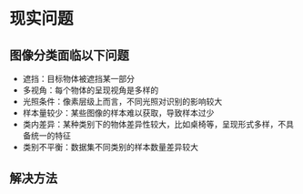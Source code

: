 # 现实问题
## 图像分类面临以下问题
* 遮挡：目标物体被遮挡某一部分
* 多视角：每个物体的呈现视角是多样的
* 光照条件：像素层级上而言，不同光照对识别的影响较大
* 样本量较少：某些图像的样本难以获取，导致样本过少
* 类内差异：某种类别下的物体差异性较大，比如桌椅等，呈现形式多样，不具备统一的特征
* 类别不平衡：数据集不同类别的样本数量差异较大
## 解决方法